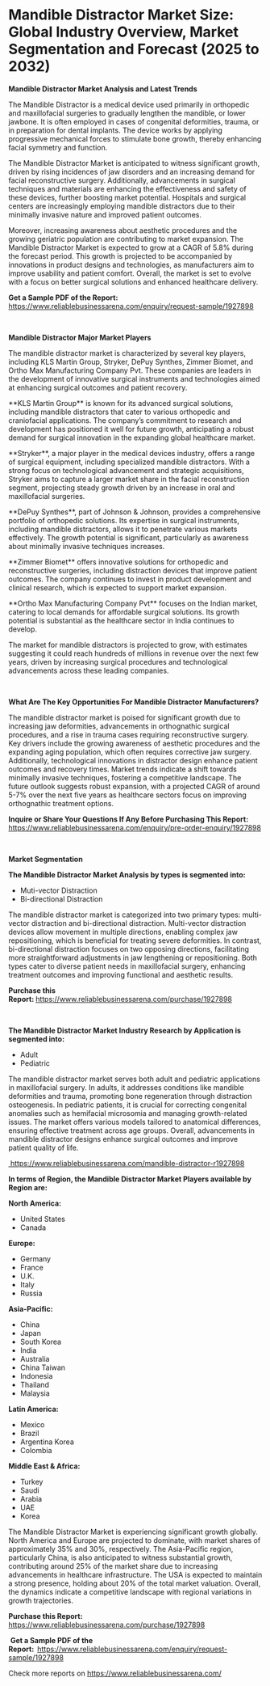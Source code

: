 <p><h1>Mandible Distractor Market Size: Global Industry Overview, Market Segmentation and Forecast (2025 to 2032)</h1></p><p><strong>Mandible Distractor Market Analysis and Latest Trends</strong></p>
<p><p>The Mandible Distractor is a medical device used primarily in orthopedic and maxillofacial surgeries to gradually lengthen the mandible, or lower jawbone. It is often employed in cases of congenital deformities, trauma, or in preparation for dental implants. The device works by applying progressive mechanical forces to stimulate bone growth, thereby enhancing facial symmetry and function.</p><p>The Mandible Distractor Market is anticipated to witness significant growth, driven by rising incidences of jaw disorders and an increasing demand for facial reconstructive surgery. Additionally, advancements in surgical techniques and materials are enhancing the effectiveness and safety of these devices, further boosting market potential. Hospitals and surgical centers are increasingly employing mandible distractors due to their minimally invasive nature and improved patient outcomes.</p><p>Moreover, increasing awareness about aesthetic procedures and the growing geriatric population are contributing to market expansion. The Mandible Distractor Market is expected to grow at a CAGR of 5.8% during the forecast period. This growth is projected to be accompanied by innovations in product designs and technologies, as manufacturers aim to improve usability and patient comfort. Overall, the market is set to evolve with a focus on better surgical solutions and enhanced healthcare delivery.</p></p>
<p><strong>Get a Sample PDF of the Report:&nbsp;</strong> <a href="https://www.reliablebusinessarena.com/enquiry/request-sample/1927898?utm_campaign=3457&utm_medium=2&utm_source=Github&utm_content=ia&utm_term=28032025&utm_id=mandible-distractor">https://www.reliablebusinessarena.com/enquiry/request-sample/1927898</a></p>
<p>&nbsp;</p>
<p><strong>Mandible Distractor Major Market Players</strong></p>
<p><p>The mandible distractor market is characterized by several key players, including KLS Martin Group, Stryker, DePuy Synthes, Zimmer Biomet, and Ortho Max Manufacturing Company Pvt. These companies are leaders in the development of innovative surgical instruments and technologies aimed at enhancing surgical outcomes and patient recovery.</p><p>**KLS Martin Group** is known for its advanced surgical solutions, including mandible distractors that cater to various orthopedic and craniofacial applications. The company’s commitment to research and development has positioned it well for future growth, anticipating a robust demand for surgical innovation in the expanding global healthcare market.</p><p>**Stryker**, a major player in the medical devices industry, offers a range of surgical equipment, including specialized mandible distractors. With a strong focus on technological advancement and strategic acquisitions, Stryker aims to capture a larger market share in the facial reconstruction segment, projecting steady growth driven by an increase in oral and maxillofacial surgeries.</p><p>**DePuy Synthes**, part of Johnson & Johnson, provides a comprehensive portfolio of orthopedic solutions. Its expertise in surgical instruments, including mandible distractors, allows it to penetrate various markets effectively. The growth potential is significant, particularly as awareness about minimally invasive techniques increases.</p><p>**Zimmer Biomet** offers innovative solutions for orthopedic and reconstructive surgeries, including distraction devices that improve patient outcomes. The company continues to invest in product development and clinical research, which is expected to support market expansion.</p><p>**Ortho Max Manufacturing Company Pvt** focuses on the Indian market, catering to local demands for affordable surgical solutions. Its growth potential is substantial as the healthcare sector in India continues to develop.</p><p>The market for mandible distractors is projected to grow, with estimates suggesting it could reach hundreds of millions in revenue over the next few years, driven by increasing surgical procedures and technological advancements across these leading companies.</p></p>
<p>&nbsp;</p>
<p><strong>What Are The Key Opportunities For Mandible Distractor Manufacturers?</strong></p>
<p><p>The mandible distractor market is poised for significant growth due to increasing jaw deformities, advancements in orthognathic surgical procedures, and a rise in trauma cases requiring reconstructive surgery. Key drivers include the growing awareness of aesthetic procedures and the expanding aging population, which often requires corrective jaw surgery. Additionally, technological innovations in distractor design enhance patient outcomes and recovery times. Market trends indicate a shift towards minimally invasive techniques, fostering a competitive landscape. The future outlook suggests robust expansion, with a projected CAGR of around 5-7% over the next five years as healthcare sectors focus on improving orthognathic treatment options.</p></p>
<p><strong>Inquire or Share Your Questions If Any Before Purchasing This Report:</strong> <a href="https://www.reliablebusinessarena.com/enquiry/pre-order-enquiry/1927898?utm_campaign=3457&utm_medium=2&utm_source=Github&utm_content=ia&utm_term=28032025&utm_id=mandible-distractor">https://www.reliablebusinessarena.com/enquiry/pre-order-enquiry/1927898</a></p>
<p>&nbsp;</p>
<p><strong>Market Segmentation</strong></p>
<p><strong>The Mandible Distractor Market Analysis by types is segmented into:</strong></p>
<p><ul><li>Muti-vector Distraction</li><li>Bi-directional Distraction</li></ul></p>
<p><p>The mandible distractor market is categorized into two primary types: multi-vector distraction and bi-directional distraction. Multi-vector distraction devices allow movement in multiple directions, enabling complex jaw repositioning, which is beneficial for treating severe deformities. In contrast, bi-directional distraction focuses on two opposing directions, facilitating more straightforward adjustments in jaw lengthening or repositioning. Both types cater to diverse patient needs in maxillofacial surgery, enhancing treatment outcomes and improving functional and aesthetic results.</p></p>
<p><strong>Purchase this Report:&nbsp;</strong><a href="https://www.reliablebusinessarena.com/purchase/1927898?utm_campaign=3457&utm_medium=2&utm_source=Github&utm_content=ia&utm_term=28032025&utm_id=mandible-distractor">https://www.reliablebusinessarena.com/purchase/1927898</a></p>
<p>&nbsp;</p>
<p><strong>The Mandible Distractor Market Industry Research by Application is segmented into:</strong></p>
<p><ul><li>Adult</li><li>Pediatric</li></ul></p>
<p><p>The mandible distractor market serves both adult and pediatric applications in maxillofacial surgery. In adults, it addresses conditions like mandible deformities and trauma, promoting bone regeneration through distraction osteogenesis. In pediatric patients, it is crucial for correcting congenital anomalies such as hemifacial microsomia and managing growth-related issues. The market offers various models tailored to anatomical differences, ensuring effective treatment across age groups. Overall, advancements in mandible distractor designs enhance surgical outcomes and improve patient quality of life.</p></p>
<p><a href="https://www.reliablebusinessarena.com/mandible-distractor-r1927898?utm_campaign=3457&utm_medium=2&utm_source=Github&utm_content=ia&utm_term=28032025&utm_id=mandible-distractor">&nbsp;https://www.reliablebusinessarena.com/mandible-distractor-r1927898</a></p>
<p><strong>In terms of Region, the Mandible Distractor Market Players available by Region are:</strong></p>
<p>
    <p> <strong> North America: </strong>
        <ul>
            <li>United States</li>
            <li>Canada</li>
        </ul>
        </p> 
    <p> <strong> Europe: </strong>
        <ul>
            <li>Germany</li>
            <li>France</li>
            <li>U.K.</li>
            <li>Italy</li>
            <li>Russia</li>
        </ul>
        </p> 
    <p> <strong> Asia-Pacific: </strong>
        <ul>
            <li>China</li>
            <li>Japan</li>
            <li>South Korea</li>
            <li>India</li>
            <li>Australia</li>
            <li>China Taiwan</li>
            <li>Indonesia</li>
            <li>Thailand</li>
            <li>Malaysia</li>
        </ul>
        </p> 
    <p> <strong> Latin America: </strong>
        <ul>
            <li>Mexico</li>
            <li>Brazil</li>
            <li>Argentina Korea</li>
            <li>Colombia</li>
        </ul>
        </p> 
    <p> <strong> Middle East & Africa: </strong>
        <ul>
            <li>Turkey</li>
            <li>Saudi</li>
            <li>Arabia</li>
            <li>UAE</li>
            <li>Korea</li>
        </ul>
    </p>
    </p>
<p><p>The Mandible Distractor Market is experiencing significant growth globally. North America and Europe are projected to dominate, with market shares of approximately 35% and 30%, respectively. The Asia-Pacific region, particularly China, is also anticipated to witness substantial growth, contributing around 25% of the market share due to increasing advancements in healthcare infrastructure. The USA is expected to maintain a strong presence, holding about 20% of the total market valuation. Overall, the dynamics indicate a competitive landscape with regional variations in growth trajectories.</p></p>
<p><strong>Purchase this Report: </strong><a href="https://www.reliablebusinessarena.com/purchase/1927898?utm_campaign=3457&utm_medium=2&utm_source=Github&utm_content=ia&utm_term=28032025&utm_id=mandible-distractor">https://www.reliablebusinessarena.com/purchase/1927898</a></p>
<p>&nbsp;<strong>Get a Sample PDF of the Report:&nbsp;&nbsp;</strong><a href="https://www.reliablebusinessarena.com/enquiry/request-sample/1927898?utm_campaign=3457&utm_medium=2&utm_source=Github&utm_content=ia&utm_term=28032025&utm_id=mandible-distractor">https://www.reliablebusinessarena.com/enquiry/request-sample/1927898</a></p>
<p><strong></strong></p>
<p>Check more reports on <a href="https://www.reliablebusinessarena.com/?utm_campaign=3457&utm_medium=2&utm_source=Github&utm_content=ia&utm_term=28032025&utm_id=mandible-distractor">https://www.reliablebusinessarena.com/</a></p>